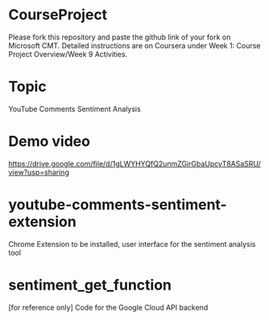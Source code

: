# CourseProject

Please fork this repository and paste the github link of your fork on Microsoft CMT. Detailed instructions are on Coursera under Week 1: Course Project Overview/Week 9 Activities.


# Topic

YouTube Comments Sentiment Analysis

# Demo video
https://drive.google.com/file/d/1gLWYHYQfQ2unmZGirGbaUpcyT8ASaSRU/view?usp=sharing

# youtube-comments-sentiment-extension

Chrome Extension to be installed, user interface for the sentiment analysis tool

# sentiment_get_function

[for reference only] Code for the Google Cloud API backend